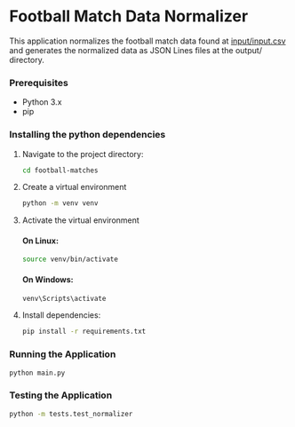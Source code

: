 # Football Match Data Normalizer
This application normalizes the football match data found at [input/input.csv](https://github.com/renergoncalves/football-matches/tree/main/input/input.csv) and generates the normalized data as JSON Lines files at the output/ directory.

### Prerequisites

- Python 3.x
- pip

### Installing the python dependencies

1. Navigate to the project directory:

    ```bash
    cd football-matches
    ```

2. Create a virtual environment

    ```bash
    python -m venv venv
    ```

3. Activate the virtual environment

    #### On Linux:   
    ```bash
    source venv/bin/activate
    ```

    #### On Windows:
    ```bash
    venv\Scripts\activate
    ```

4. Install dependencies:

    ```bash
    pip install -r requirements.txt
    ```

### Running the Application

```bash
python main.py
```

### Testing the Application

```bash
python -m tests.test_normalizer
```